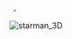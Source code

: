      。
![starman_3D](https://github.com/liukiii/liukiii.github.io/assets/31338658/6aa5e69a-8c5d-44ad-bbf2-d8064ec2ae47)
